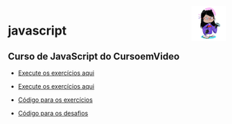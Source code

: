 <img src="index/assets/images/octocat.png" align="right" width="80">

# javascript
## Curso de JavaScript do CursoemVideo

 * <p><a href="https://erikaestudar.github.io/javascript/index/index.html">Execute os exercícios aqui</a></p>

  * <p><a href="https://erikaestudar.github.io/javascript/index/desafios.html">Execute os exercícios aqui</a></p>

 * <p><a href="https://github.com/Erikaestudar/javascript/tree/main/exercicios">Código para os exercícios</a></p>
 
 * <p><a href="https://github.com/Erikaestudar/javascript/tree/main/desafios-javascript">Código para os desafios</a></p>
